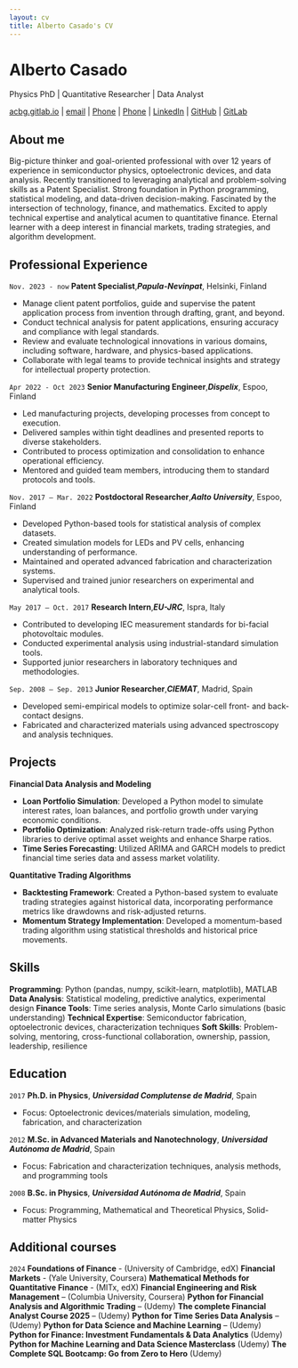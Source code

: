 ```yaml
---
layout: cv
title: Alberto Casado's CV
---
```

# Alberto Casado
Physics PhD | Quantitative Researcher | Data Analyst

<div id="webaddress">
<a href="http://acbg.gitlab.io/">acbg.gitlab.io</a>
| <a href="casado.alberto@gmail.com">email</a>
| <a href="358) 50 308 8737">Phone</a>
| <a href="(+358) 50 308 8737">Phone</a>
| <a href="linkedin.com/in/acbgg">LinkedIn</a>
| <a href="github.com/acbg">GitHub</a>
| <a href="gitlab.com/acbg">GitLab</a>

</div>


## About me

Big-picture thinker and goal-oriented professional with over 12 years of experience in semiconductor physics, optoelectronic devices, and data analysis.
Recently transitioned to leveraging analytical and problem-solving skills as a Patent Specialist.
Strong foundation in Python programming, statistical modeling, and data-driven decision-making.
Fascinated by the intersection of technology, finance, and mathematics.
Excited to apply technical expertise and analytical acumen to quantitative finance.
Eternal learner with a deep interest in financial markets, trading strategies, and algorithm development.

## Professional Experience

`Nov. 2023 - now`
__Patent Specialist__,___Papula-Nevinpat___, Helsinki, Finland

- Manage client patent portfolios, guide and supervise the patent application process from invention through drafting, grant, and beyond.
- Conduct technical analysis for patent applications, ensuring accuracy and compliance with legal standards.
- Review and evaluate technological innovations in various domains, including software, hardware, and physics-based applications.
- Collaborate with legal teams to provide technical insights and strategy for intellectual property protection.

`Apr 2022 - Oct 2023`
__Senior Manufacturing Engineer__,___Dispelix___, Espoo, Finland

- Led manufacturing projects, developing processes from concept to execution.
- Delivered samples within tight deadlines and presented reports to diverse stakeholders.
- Contributed to process optimization and consolidation to enhance operational efficiency.
- Mentored and guided team members, introducing them to standard protocols and tools.

`Nov. 2017 – Mar. 2022`
__Postdoctoral Researcher__,___Aalto University___, Espoo, Finland

- Developed Python-based tools for statistical analysis of complex datasets.
- Created simulation models for LEDs and PV cells, enhancing understanding of performance.
- Maintained and operated advanced fabrication and characterization systems.
- Supervised and trained junior researchers on experimental and analytical tools.

`May 2017 – Oct. 2017`
__Research Intern__,___EU-JRC___, Ispra, Italy

- Contributed to developing IEC measurement standards for bi-facial photovoltaic modules.
- Conducted experimental analysis using industrial-standard simulation tools.
- Supported junior researchers in laboratory techniques and methodologies.

`Sep. 2008 – Sep. 2013`
__Junior Researcher__,___CIEMAT___, Madrid, Spain

- Developed semi-empirical models to optimize solar-cell front- and back-contact designs.
- Fabricated and characterized materials using advanced spectroscopy and analysis techniques.

## Projects

__Financial Data Analysis and Modeling__

- **Loan Portfolio Simulation**: Developed a Python model to simulate interest rates, loan balances, and portfolio growth under varying economic conditions.
- **Portfolio Optimization**: Analyzed risk-return trade-offs using Python libraries to derive optimal asset weights and enhance Sharpe ratios.
- **Time Series Forecasting**: Utilized ARIMA and GARCH models to predict financial time series data and assess market volatility.

__Quantitative Trading Algorithms__

- **Backtesting Framework**: Created a Python-based system to evaluate trading strategies against historical data, incorporating performance metrics like drawdowns and risk-adjusted returns.
- **Momentum Strategy Implementation**: Developed a momentum-based trading algorithm using statistical thresholds and historical price movements.


## Skills

__Programming__: Python (pandas, numpy, scikit-learn, matplotlib), MATLAB
__Data Analysis__: Statistical modeling, predictive analytics, experimental design
__Finance Tools__: Time series analysis, Monte Carlo simulations (basic understanding)
__Technical Expertise__: Semiconductor fabrication, optoelectronic devices, characterization techniques
__Soft Skills__: Problem-solving, mentoring, cross-functional collaboration, ownership, passion, leadership, resilience

## Education

`2017`
__Ph.D. in Physics__, ___Universidad Complutense de Madrid___, Spain

- Focus: Optoelectronic devices/materials simulation, modeling, fabrication, and characterization

`2012`
__M.Sc. in Advanced Materials and Nanotechnology__, ___Universidad Autónoma de Madrid___, Spain

- Focus: Fabrication and characterization techniques, analysis methods, and programming tools

`2008`
__B.Sc. in Physics__, ___Universidad Autónoma de Madrid___, Spain
- Focus: Programming, Mathematical and Theoretical Physics, Solid-matter Physics

## Additional courses

`2024`
__Foundations of Finance__ - (University of Cambridge, edX)
__Financial Markets__ - (Yale University, Coursera)
__Mathematical Methods for Quantitative Finance__ - (MITx, edX)
__Financial Engineering and Risk Management__ – (Columbia University, Coursera)
__Python for Financial Analysis and Algorithmic Trading__ – (Udemy)
__The complete Financial Analyst Course 2025__ – (Udemy)
__Python for Time Series Data Analysis__ – (Udemy)
__Python for Data Science and Machine Learning__ – (Udemy)
__Python for Finance: Investment Fundamentals & Data Analytics__ (Udemy)
__Python for Machine Learning and Data Science Masterclass__ (Udemy)
__The Complete SQL Bootcamp: Go from Zero to Hero__ (Udemy)

<!-- ## Job application summary -->
<!--  -->
<!-- As a seasoned physicist with a rich background in data analysis, programming, and research, I am eager to transition into a quantitative finance role. -->
<!-- My 12+ years of experience in technical problem-solving and statistical modeling, combined with recent legal and technical analysis expertise as a Patent Specialist, equip me to tackle complex challenges in financial markets. -->
<!-- Proficient in Python, statistical tools, and data-driven decision-making, I am passionate about applying my analytical mindset to develop innovative trading strategies and financial models. -->
<!-- I bring a commitment to excellence, a curiosity for learning, and a strong drive to contribute to the dynamic world of quantitative finance. -->

<!-- ### Footer

Last updated: May 2013 -->


